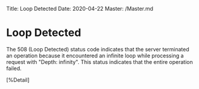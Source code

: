 Title: Loop Detected
Date: 2020-04-22
Master: /Master.md

Loop Detected
================================

The 508 (Loop Detected) status code indicates that the server
terminated an operation because it encountered an infinite loop while
processing a request with "Depth: infinity".  This status indicates
that the entire operation failed.

[%Detail]